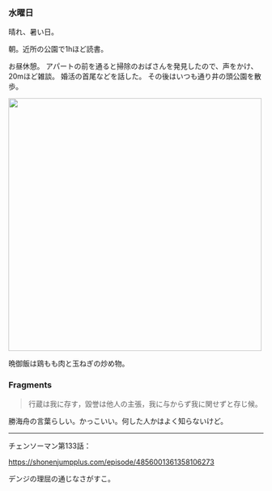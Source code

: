 ### 水曜日

晴れ、暑い日。

朝。近所の公園で1hほど読書。

お昼休憩。
アパートの前を通ると掃除のおばさんを発見したので、声をかけ、20mほど雑談。
婚活の首尾などを話した。
その後はいつも通り井の頭公園を散歩。

<img src="https://i.imgur.com/J9FrtqQ.jpg" width="500">

晩御飯は鶏もも肉と玉ねぎの炒め物。

### Fragments

> 行蔵は我に存す，毀誉は他人の主張，我に与からず我に関せずと存じ候。

勝海舟の言葉らしい。かっこいい。何した人かはよく知らないけど。

---

チェンソーマン第133話：

https://shonenjumpplus.com/episode/4856001361358106273

デンジの理屈の通じなさがすこ。
